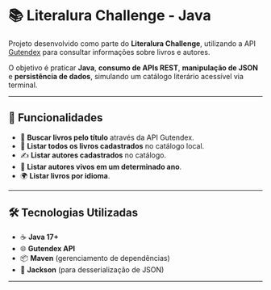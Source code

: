 # 📚 Literalura Challenge - Java

Projeto desenvolvido como parte do **Literalura Challenge**, utilizando a API [Gutendex](https://gutendex.com/) para consultar informações sobre livros e autores.  

O objetivo é praticar **Java**, **consumo de APIs REST**, **manipulação de JSON** e **persistência de dados**, simulando um catálogo literário acessível via terminal.

---

## 🚀 Funcionalidades

- 🔎 **Buscar livros pelo título** através da API Gutendex.  
- 📖 **Listar todos os livros cadastrados** no catálogo local.  
- ✍️ **Listar autores cadastrados** no catálogo.  
- 📅 **Listar autores vivos em um determinado ano**.  
- 🌍 **Listar livros por idioma**.  

---

## 🛠️ Tecnologias Utilizadas

- ☕ **Java 17+**  
- 🌐 **Gutendex API**  
- 📦 **Maven** (gerenciamento de dependências)  
- 🔄 **Jackson** (para desserialização de JSON)
  
---
